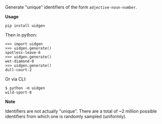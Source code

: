 Generate "unique" identifiers of the form `adjective-noun-number`.

**Usage**

```
pip install uidgen
```

Then in python:
```
>>> import uidgen
>>> uidgen.generate()
spotless-leave-6
>>> uidgen.generate()
wet-diamond-0
>>> uidgen.generate()
dull-court-2
```

Or via CLI:

```
$ python -m uidgen
wild-sport-8
```

**Note**

Identifiers are not actually "unique". There are a total of ~2 million possible identifiers from which one is randomly sampled (uniformly).
